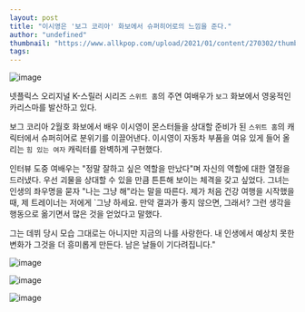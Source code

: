 ```yaml
---
layout: post
title: "이시영은 '보그 코리아' 화보에서 슈퍼히어로의 느낌을 준다."
author: "undefined"
thumbnail: "https://www.allkpop.com/upload/2021/01/content/270302/thumb/1611734525-202101270908055603959-20210127091011-01.jpg"
tags: 
---
```



![image](https://www.allkpop.com/upload/2021/01/content/270302/1611734525-202101270908055603959-20210127091011-01.jpg)

넷플릭스 오리지널 K-스릴러 시리즈 `스위트 홈`의 주연 여배우가 `보그` 화보에서 영웅적인 카리스마를 발산하고 있다.

보그 코리아 2월호 화보에서 배우 이시영이 몬스터들을 상대할 준비가 된 `스위트 홈`의 캐릭터에서 슈퍼히어로 분위기를 이끌어낸다. 이시영이 자동차 부품을 여유 있게 들어 올리는 `힘 있는 여자` 캐릭터를 완벽하게 구현했다.

인터뷰 도중 여배우는 "정말 잘하고 싶은 역할을 만났다"며 자신의 역할에 대한 열정을 드러냈다. 우선 괴물을 상대할 수 있을 만큼 튼튼해 보이는 체격을 갖고 싶었다. 그녀는 인생의 좌우명을 묻자 "나는 그냥 해"라는 말을 따른다. 제가 처음 건강 여행을 시작했을 때, 제 트레이너는 저에게 `그냥 하세요. 만약 결과가 좋지 않으면, 그래서? 그런 생각을 행동으로 옮기면서 많은 것을 얻었다고 말했다.

그는 데뷔 당시 모습 그대로는 아니지만 지금의 나를 사랑한다. 내 인생에서 예상치 못한 변화가 그것을 더 흥미롭게 만든다. 남은 날들이 기다려집니다."

![image](https://www.allkpop.com/upload/2021/01/content/270304/1611734669-202101270908055603959-20210127090957-01.jpg)

![image](https://www.allkpop.com/upload/2021/01/content/270304/1611734669-202101270908055603959-20210127091004-01.jpg)

![image](https://www.allkpop.com/upload/2021/01/content/270304/1611734669-202101270908055603959-20210127091016-01.jpg)